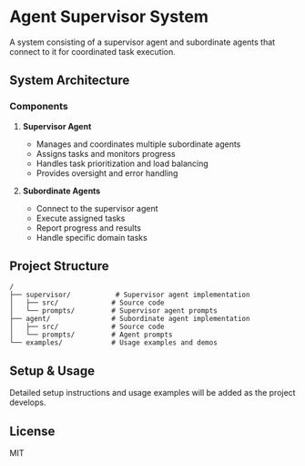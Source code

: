 # Agent Supervisor System

A system consisting of a supervisor agent and subordinate agents that connect to it for coordinated task execution.

## System Architecture

### Components

1. **Supervisor Agent**
   - Manages and coordinates multiple subordinate agents
   - Assigns tasks and monitors progress
   - Handles task prioritization and load balancing
   - Provides oversight and error handling

2. **Subordinate Agents**
   - Connect to the supervisor agent
   - Execute assigned tasks
   - Report progress and results
   - Handle specific domain tasks

## Project Structure

```
/
├── supervisor/           # Supervisor agent implementation
│   ├── src/             # Source code
│   └── prompts/         # Supervisor agent prompts
├── agent/               # Subordinate agent implementation
│   ├── src/             # Source code
│   └── prompts/         # Agent prompts
└── examples/            # Usage examples and demos
```

## Setup & Usage

Detailed setup instructions and usage examples will be added as the project develops.

## License

MIT
